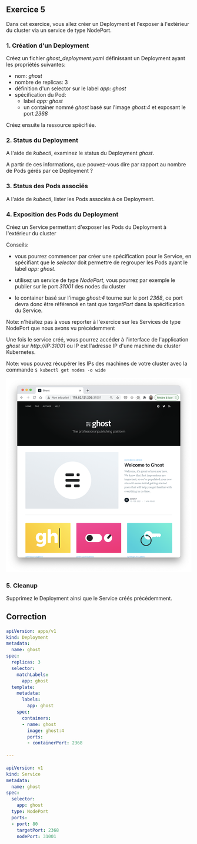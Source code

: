 ## Exercice 5

Dans cet exercice, vous allez créer un Deployment et l'exposer à l'extérieur du cluster via un service de type NodePort.

### 1. Création d'un Deployment

Créez un fichier *ghost_deployment.yaml* définissant un Deployment ayant les propriétés suivantes:
- nom: *ghost*
- nombre de replicas: 3
- définition d'un selector sur le label *app: ghost*
- spécification du Pod:
  * label *app: ghost*
  * un container nommé *ghost* basé sur l'image *ghost:4* et exposant le port *2368*

Créez ensuite la ressource spécifiée.

### 2. Status du Deployment

A l'aide de *kubectl*, examinez le status du Deployment *ghost*.

A partir de ces informations, que pouvez-vous dire par rapport au nombre de Pods gérés par ce Deployment ?

### 3. Status des Pods associés

A l'aide de *kubectl*, lister les Pods associés à ce Deployment.

### 4. Exposition des Pods du Deployment

Créez un Service permettant d'exposer les Pods du Deployment à l'extérieur du cluster

Conseils:

- vous pourrez commencer par créer une spécification pour le Service, en spécifiant que le *selector* doit permettre de regrouper les Pods ayant le label *app: ghost*.

- utilisez un service de type *NodePort*, vous pourrez par exemple le publier sur le port *31001* des nodes du cluster

- le container basé sur l'image *ghost:4* tourne sur le port *2368*, ce port devra donc être référencé en tant que *targetPort* dans la spécification du Service.

Note: n'hésitez pas à vous reporter à l'exercice sur les Services de type NodePort que nous avons vu précédemment

Une fois le service créé, vous pourrez accéder à l'interface de l'application *ghost* sur *http://IP:31001* ou IP est l'adresse IP d'une machine du cluster Kubernetes.

Note: vous pouvez récupérer les IPs des machines de votre cluster avec la commande `$ kubectl get nodes -o wide`

![Interface de l'application ghost](./images/deployment_ghost.png)

### 5. Cleanup

Supprimez le Deployment ainsi que le Service créés précédemment.


## Correction

```yaml
apiVersion: apps/v1
kind: Deployment
metadata:
  name: ghost
spec:
  replicas: 3
  selector:
    matchLabels:
      app: ghost
  template:
    metadata:
      labels:
        app: ghost
    spec:
      containers:
      - name: ghost
        image: ghost:4
        ports:
        - containerPort: 2368

---

apiVersion: v1
kind: Service
metadata:
  name: ghost
spec:
  selector:
    app: ghost
  type: NodePort
  ports:
  - port: 80
    targetPort: 2368
    nodePort: 31001
```